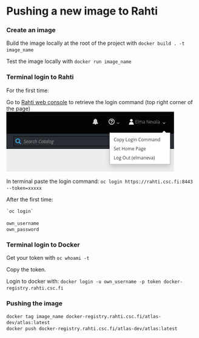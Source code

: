 # Pushing a new image to Rahti



### Create an image
Build the image locally at the root of the project with
`docker build . -t image_name`

Test the image locally with
`docker run image_name`


### Terminal login to Rahti
For the first time:  

Go to [Rahti web console](https://rahti.csc.fi:8443/login) to retrieve the login command (top right corner of the page)
![pic](https://github.com/ATLAS-ohtuprojekti/ATLAS/blob/main/dokumentaatio/rahti.png)

In terminal paste the login command:
`oc login https://rahti.csc.fi:8443 --token=xxxxx`


After the first time:
```
`oc login`

own_username
own_password
```

### Terminal login to Docker

Get your token with
`oc whoami -t`

Copy the token.

Login to docker with:
`docker login -u own_username -p token docker-registry.rahti.csc.fi`




### Pushing the image
```
docker tag image_name docker-registry.rahti.csc.fi/atlas-dev/atlas:latest
docker push docker-registry.rahti.csc.fi/atlas-dev/atlas:latest
